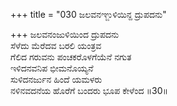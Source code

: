 +++
title = "030 ಜಲವನಞ್ಜುಳಿಯಿನ್ದ ದ್ರುಪದನು"

+++
ಜಲವನಂಜುಳಿಯಿಂದ ದ್ರುಪದನು  
ಸೆಳೆದು ಮೆರೆದವ ಬರಲಿ ಯಂತ್ರವ  
ಗೆಲಿದ ಗರುವನು ಪಂಚಕರೊಳಗೆಯೆನೆ ನಗುತ  
ಇಳಿದನವನಿಪ ಭೀಮನೊಯ್ಯನೆ  
ಸುಳಿದನರ್ಜುನ ಹಿಂದೆ ಯಮಳರು  
ನಳಿನವದನೆಯ ಹೊರೆಗೆ ಬಂದರು ಭೂಪ ಕೇಳೆಂದ     ॥30॥